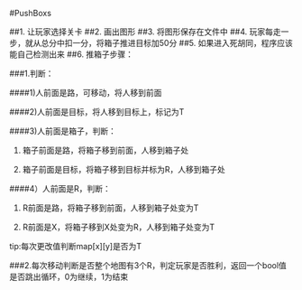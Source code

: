 #PushBoxs

##1. 让玩家选择关卡
##2. 画出图形
##3. 将图形保存在文件中
##4. 玩家每走一步，就从总分中扣一分，将箱子推进目标加50分
##5. 如果进入死胡同，程序应该能自己检测出来
##6. 推箱子步骤：

###1.判断：

####1)人前面是路，可移动，将人移到前面

####2)人前面是目标，将人移到目标上，标记为T

####3)人前面是箱子，判断：

1. 箱子前面是路，将箱子移到前面，人移到箱子处

2. 箱子前面是目标，将箱子移到目标并标为R，人移到箱子处

####4）人前面是R，判断：

1. R前面是路，将箱子移到前面，人移到箱子处变为T

2. R前面是X，将箱子移到X处变为R，人移到箱子处变为T

tip:每次更改值判断map[x][y]是否为T

###2.每次移动判断是否整个地图有3个R，判定玩家是否胜利，返回一个bool值是否跳出循环，0为继续，1为结束